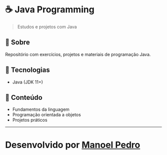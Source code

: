 # ☕ Java Programming

> Estudos e projetos com Java

## 📖 Sobre

Repositório com exercícios, projetos e materiais de programação Java.

## 🚀 Tecnologias

- Java (JDK 11+)

## 📁 Conteúdo

- Fundamentos da linguagem
- Programação orientada a objetos
- Projetos práticos

---
**Desenvolvido por [Manoel Pedro](https://www.linkedin.com/in/manoeltelesps)**
=

